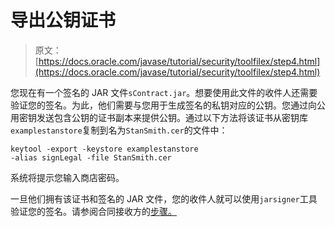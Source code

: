 # 导出公钥证书

> 原文： [https://docs.oracle.com/javase/tutorial/security/toolfilex/step4.html](https://docs.oracle.com/javase/tutorial/security/toolfilex/step4.html)

您现在有一个签名的 JAR 文件`sContract.jar`。想要使用此文件的收件人还需要验证您的签名。为此，他们需要与您用于生成签名的私钥对应的公钥。您通过向公用密钥发送包含公钥的证书副本来提供公钥。通过以下方法将该证书从密钥库`examplestanstore`复制到名为`StanSmith.cer`的文件中：

```
keytool -export -keystore examplestanstore
-alias signLegal -file StanSmith.cer

```

系统将提示您输入商店密码。

一旦他们拥有该证书和签名的 JAR 文件，您的收件人就可以使用`jarsigner`工具验证您的签名。请参阅合同接收方的[步骤。](receiver.html)